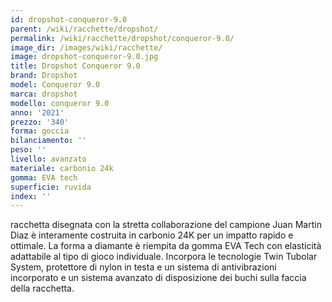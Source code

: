 ```yaml
---
id: dropshot-conqueror-9.0
parent: /wiki/racchette/dropshot/
permalink: /wiki/racchette/dropshot/conqueror-9.0/
image_dir: /images/wiki/racchette/
image: dropshot-conqueror-9.0.jpg
title: Dropshot Conqueror 9.0
brand: Dropshot
model: Conqueror 9.0
marca: dropshot
modello: conqueror 9.0
anno: '2021'
prezzo: '340'
forma: goccia
bilanciamento: ''
peso: ''
livello: avanzato
materiale: carbonio 24k
gomma: EVA tech
superficie: ruvida
index: ''
---
```

racchetta disegnata con la stretta collaborazione del campione Juan Martin Diaz è interamente costruita in carbonio 24K per un impatto rapido e ottimale. La forma a diamante è riempita da gomma EVA Tech con elasticità adattabile al tipo di gioco individuale. Incorpora le tecnologie Twin Tubolar System, protettore di nylon in testa e un sistema di antivibrazioni incorporato e un sistema avanzato di disposizione dei buchi sulla faccia della racchetta.